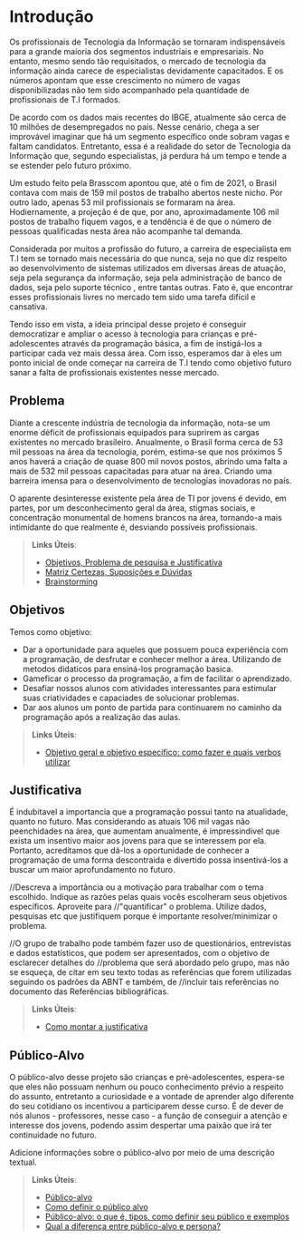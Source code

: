 # Introdução

Os profissionais de Tecnologia da Informação se tornaram indispensáveis para a grande maioria dos segmentos industriais e empresariais. No entanto, mesmo sendo tão requisitados, o mercado de tecnologia da informação ainda carece de especialistas devidamente capacitados. E os números apontam que esse crescimento no número de vagas disponibilizadas não tem sido acompanhado pela quantidade de profissionais de T.I formados.

De acordo com os dados mais recentes do IBGE, atualmente são cerca de 10 milhões de desempregados no país. Nesse cenário, chega a ser improvável imaginar que há um segmento específico onde sobram vagas e faltam candidatos. Entretanto, essa é a realidade do setor de Tecnologia da Informação que, segundo especialistas, já perdura há um tempo e tende a se estender pelo futuro próximo.

Um estudo feito pela Brasscom apontou que, até o fim de 2021, o Brasil contava com mais de 159 mil postos de trabalho abertos neste nicho. Por outro lado, apenas 53 mil profissionais se formaram na área. Hodiernamente, a projeção é de que, por ano, aproximadamente 106 mil postos de trabalho fiquem vagos, e a tendência é de que o número de pessoas qualificadas nesta área não acompanhe tal demanda.

Considerada por muitos a profissão do futuro, a carreira de especialista em T.I tem se tornado mais necessária do que nunca, seja no que diz respeito ao desenvolvimento de sistemas utilizados em diversas áreas de atuação, seja pela segurança da informação, seja pela administração de banco de dados, seja pelo suporte técnico , entre tantas outras. Fato é, que encontrar esses profissionais livres no mercado tem sido uma tarefa difícil e cansativa.

Tendo isso em vista, a ideia principal desse projeto é conseguir democratizar e ampliar o acesso à tecnologia para crianças e pré-adolescentes através da programação básica, a fim de instigá-los a participar cada vez mais dessa área. Com isso, esperamos dar à eles um ponto inicial de onde começar na carreira de T.I tendo como objetivo futuro sanar a falta de profissionais existentes nesse mercado.
## Problema

Diante a crescente indústria de tecnologia da informação, nota-se um enorme déficit de profissionais equipados para suprirem as cargas existentes no mercado brasileiro. Anualmente, o Brasil forma cerca de 53 mil pessoas na área da tecnologia, porém, estima-se que nos próximos 5 anos haverá a criação de quase 800 mil novos postos, abrindo uma falta a mais de 532 mil pessoas capacitadas para atuar na área. Criando uma barreira imensa para o desenvolvimento de tecnologias inovadoras no país.

O aparente desinteresse existente pela área de TI por jovens é devido, em partes, por um desconhecimento geral da área, stigmas sociais, e concentração monumental de homens brancos na área, tornando-a mais intimidante do que realmente é, desviando possíveis profissionais.


> **Links Úteis**:
> - [Objetivos, Problema de pesquisa e Justificativa](https://medium.com/@versioparole/objetivos-problema-de-pesquisa-e-justificativa-c98c8233b9c3)
> - [Matriz Certezas, Suposições e Dúvidas](https://medium.com/educa%C3%A7%C3%A3o-fora-da-caixa/matriz-certezas-suposi%C3%A7%C3%B5es-e-d%C3%BAvidas-fa2263633655)
> - [Brainstorming](https://www.euax.com.br/2018/09/brainstorming/)

## Objetivos
Temos como objetivo:

- Dar a oportunidade para aqueles que possuem pouca experiência com a programação, de desfrutar e conhecer melhor a área. Utilizando de metodos didaticos para ensiná-los programação basica.
- Gameficar o processo da programação, a fim de facilitar o aprendizado.
- Desafiar nossos alunos com atividades interessantes para estimular suas criatividades e capaciades de solucionar problemas.
- Dar aos alunos um ponto de partida para continuarem no caminho da programação após a realização das aulas.
 
> **Links Úteis**:
> - [Objetivo geral e objetivo específico: como fazer e quais verbos utilizar](https://blog.mettzer.com/diferenca-entre-objetivo-geral-e-objetivo-especifico/)

## Justificativa
É indubitavel a importancia que a programação possui tanto na atualidade, quanto no futuro. Mas considerando as atuais 106 mil vagas não peenchidades na área, que aumentam anualmente, é impressindivel que exista um insentivo maior aos jovens para que se interessem por ela. Portanto, acreditamos que dá-los a oportunidade de conhecer a programação de uma forma descontraida e divertido possa insentivá-los a buscar um maior aprofundamento no futuro.

//Descreva a importância ou a motivação para trabalhar com o tema escolhido. Indique as razões pelas quais vocês escolheram seus objetivos específicos. Aproveite para //"quantificar" o problema. Utilize dados, pesquisas etc que justifiquem porque é importante resolver/minimizar o problema. 

//O grupo de trabalho pode também fazer uso de questionários, entrevistas e dados estatísticos, que podem ser apresentados, com o objetivo de esclarecer detalhes do //problema que será abordado pelo grupo, mas não se esqueça, de citar em seu texto todas as referências que forem utilizadas seguindo os padrões da ABNT e também, de //incluir tais referências no documento das Referências bibliográficas.

> **Links Úteis**:
> - [Como montar a justificativa](https://guiadamonografia.com.br/como-montar-justificativa-do-tcc/)

## Público-Alvo

O público-alvo desse projeto são crianças e pré-adolescentes, espera-se que eles não possuam nenhum ou pouco conhecimento prévio a respeito do assunto, entretanto a curiosidade e a vontade de aprender algo diferente do seu cotidiano os incentivou a participarem desse curso. É de dever de nós alunos - professores, nesse caso - a função de conseguir a atenção e interesse dos jovens, podendo assim despertar uma paixão que irá ter continuidade no futuro.

Adicione informações sobre o público-alvo por meio de uma descrição textual.

> **Links Úteis**:
> - [Público-alvo](https://blog.hotmart.com/pt-br/publico-alvo/)
> - [Como definir o público alvo](https://exame.com/pme/5-dicas-essenciais-para-definir-o-publico-alvo-do-seu-negocio/)
> - [Público-alvo: o que é, tipos, como definir seu público e exemplos](https://klickpages.com.br/blog/publico-alvo-o-que-e/)
> - [Qual a diferença entre público-alvo e persona?](https://rockcontent.com/blog/diferenca-publico-alvo-e-persona/)
